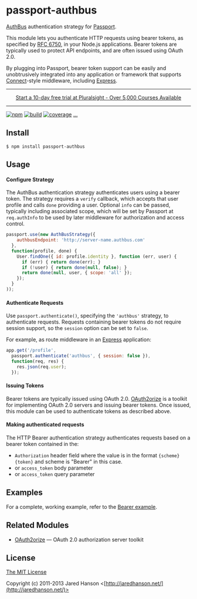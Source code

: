 # passport-authbus

[AuthBus](http://authbus.com) authentication strategy for [Passport](http://passportjs.org/).

This module lets you authenticate HTTP requests using bearer tokens, as
specified by [RFC 6750](http://tools.ietf.org/html/rfc6750), in your Node.js
applications.  Bearer tokens are typically used to protect API endpoints, and are
often issued using OAuth 2.0.

By plugging into Passport, bearer token support can be easily and unobtrusively
integrated into any application or framework that supports
[Connect](http://www.senchalabs.org/connect/)-style middleware, including
[Express](http://expressjs.com/).

---

<p align="center"><a href="//pluralsight.pxf.io/c/1312135/448522/7490">Start a 10-day free trial at Pluralsight - Over 5,000 Courses Available</a></p>

---

[![npm](https://img.shields.io/npm/v/passport-http-bearer.svg)](https://www.npmjs.com/package/passport-http-bearer)
[![build](https://img.shields.io/travis/jaredhanson/passport-http-bearer.svg)](https://travis-ci.org/jaredhanson/passport-http-bearer)
[![coverage](https://img.shields.io/coveralls/jaredhanson/passport-http-bearer.svg)](https://coveralls.io/github/jaredhanson/passport-http-bearer)
[...](https://github.com/jaredhanson/passport-http-bearer/wiki/Status)

## Install

    $ npm install passport-authbus

## Usage

#### Configure Strategy

The AuthBus authentication strategy authenticates users using a bearer
token.  The strategy requires a `verify` callback, which accepts that
user profile and calls `done` providing a user.  Optional `info` can be passed,
typically including associated scope, which will be set by Passport at
`req.authInfo` to be used by later middleware for authorization and access
control.

```js
passport.use(new AuthBusStrategy({
    authbusEndpoint: 'http://server-name.authbus.com'
  },
  function(profile, done) {
    User.findOne({ id: profile.identity }, function (err, user) {
      if (err) { return done(err); }
      if (!user) { return done(null, false); }
      return done(null, user, { scope: 'all' });
    });
  }
));
```

#### Authenticate Requests

Use `passport.authenticate()`, specifying the `'authbus'` strategy, to
authenticate requests.  Requests containing bearer tokens do not require session
support, so the `session` option can be set to `false`.

For example, as route middleware in an [Express](http://expressjs.com/)
application:

```js
app.get('/profile', 
  passport.authenticate('authbus', { session: false }),
  function(req, res) {
    res.json(req.user);
  });
```

#### Issuing Tokens

Bearer tokens are typically issued using OAuth 2.0.  [OAuth2orize](https://github.com/jaredhanson/oauth2orize)
is a toolkit for implementing OAuth 2.0 servers and issuing bearer tokens.  Once
issued, this module can be used to authenticate tokens as described above.

#### Making authenticated requests
The HTTP Bearer authentication strategy authenticates requests based on a bearer token contained in the:
* `Authorization` header field where the value is in the format `{scheme} {token}` and scheme is "Bearer" in this case.
* or `access_token` body parameter
* or `access_token` query parameter

## Examples

For a complete, working example, refer to the [Bearer example](https://github.com/passport/express-4.x-http-bearer-example).

## Related Modules

- [OAuth2orize](https://github.com/jaredhanson/oauth2orize) — OAuth 2.0 authorization server toolkit

## License

[The MIT License](http://opensource.org/licenses/MIT)

Copyright (c) 2011-2013 Jared Hanson <[http://jaredhanson.net/](http://jaredhanson.net/)>

